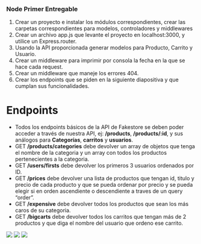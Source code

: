 ﻿### Node Primer Entregable

1.  Crear un proyecto e instalar los módulos correspondientes, crear las carpetas correspondientes para modelos, controladores y middlewares
2.  Crear un archivo app.js que levante el proyecto en localhost:3000, y utilice un Express.router.
3. Usando la API proporcionada generar modelos para Producto, Carrito y Usuario.
4. Crear un middleware para imprimir por consola la fecha en la que se hace cada request.
5. Crear un middleware que maneje los errores 404.
6. Crear los endpoints que se piden en la siguiente diapositiva y que cumplan sus funcionalidades.

# Endpoints

- Todos los endpoints básicos de la API de Fakestore se deben poder acceder a través de nuestra API, ej: **/products**, **/products/:id**, y sus análogos para **Categorías**, **carritos** y **usuarios**.
- GET **/products/categories** debe devolver un array de objetos que tenga el nombre de la categoria y un array con todos los productos pertenecientes a la categoria.
- GET **/users/firsts** debe devolver los primeros 3 usuarios ordenados por ID.
- GET **/prices** debe devolver una lista de productos que tengan id, titulo y precio de cada producto y que se pueda ordenar por precio y se pueda elegir si en orden ascendiente o descendiente a traves de un query “order”.
- GET **/expensive** debe devolver todos los productos que sean los más caros de su categoria.
- GET **/bigcarts** debe devolver todos los carritos que tengan más de 2 productos y que diga el nombre del usuario que ordeno ese carrito.

<a href="https://nodejs.org/en/"><img src="https://img.shields.io/badge/Node.js-43853D?style=flat&logo=node.js&logoColor=white" /></a>  <a href="https://github.com/FiammaMuscari"><img src="https://img.shields.io/github/followers/FiammaMuscari?style=social" /></a>  <a href="https://twitter.com/_ninfuwu"><img src="https://img.shields.io/twitter/follow/_ninfuwu?label=follow&style=social" /></a>

